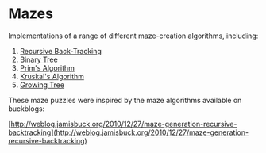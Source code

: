Mazes
===== 

Implementations of a range of different maze-creation algorithms, including:

1. [Recursive Back-Tracking](mazes/maze1)
2. [Binary Tree](mazes/maze2)
3. [Prim's Algorithm](mazes/maze3)
4. [Kruskal's Algorithm](mazes/maze4)
5. [Growing Tree](mazes/maze5)

These maze puzzles were inspired by the maze algorithms available on buckblogs:

[http://weblog.jamisbuck.org/2010/12/27/maze-generation-recursive-backtracking](http://weblog.jamisbuck.org/2010/12/27/maze-generation-recursive-backtracking)